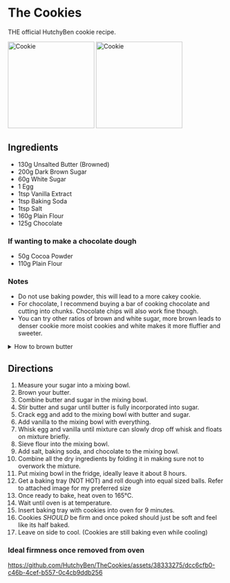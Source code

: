 # The Cookies

THE official HutchyBen cookie recipe.

<img src="https://github.com/HutchyBen/TheCookies/assets/38333275/802144f6-2ce3-4f2b-9321-23eb1641b255" alt="Cookie" height=200px>
<img src="https://github.com/HutchyBen/TheCookies/assets/38333275/d4c54a38-b19d-4a9f-861f-a75899113048" alt="Cookie" height=200px>

## Ingredients

- 130g Unsalted Butter (Browned)
- 200g Dark Brown Sugar
- 60g White Sugar
- 1 Egg
- 1tsp Vanilla Extract
- 1tsp Baking Soda
- 1tsp Salt
- 160g Plain Flour
- 125g Chocolate

### If wanting to make a chocolate dough

- 50g Cocoa Powder
- 110g Plain Flour

### Notes

- Do not use baking powder, this will lead to a more cakey cookie.
- For chocolate, I recommend buying a bar of cooking chocolate and cutting into chunks. Chocolate chips will also work fine though.
- You can try other ratios of brown and white sugar, more brown leads to denser cookie more moist cookies and white makes it more fluffier and sweeter.

<details>
<summary>How to brown butter</summary>

1. Cut your butter into smaller pieces.
2. Get a pan and use medium-high heat.
3. Insert butter into pan until it melts.
4. Wait for butter to start bubbling/foaming.
5. Start stirring at regular intervals every 5s.
6. Wait till butter has a noticibly nutty scent and starts to brown.
7. Remove from heat.

</details>

## Directions

1. Measure your sugar into a mixing bowl.
2. Brown your butter.
3. Combine butter and sugar in the mixing bowl.
4. Stir butter and sugar until butter is fully incorporated into sugar.
5. Crack egg and add to the mixing bowl with butter and sugar.
6. Add vanilla to the mixing bowl with everything.
7. Whisk egg and vanilla until mixture can slowly drop off whisk and floats on mixture briefly.
8. Sieve flour into the mixing bowl.
9. Add salt, baking soda, and chocolate to the mixing bowl.
10. Combine all the dry ingredients by folding it in making sure not to overwork the mixture.
11. Put mixing bowl in the fridge, ideally leave it about 8 hours.
12. Get a baking tray (NOT HOT) and roll dough into equal sized balls. Refer to attached image for my preferred size
13. Once ready to bake, heat oven to 165°C.
14. Wait until oven is at temperature.
15. Insert baking tray with cookies into oven for 9 minutes.
16. Cookies *SHOULD* be firm and once poked should just be soft and feel like its half baked.
17. Leave on side to cool. (Cookies are still baking even while cooling)

### Ideal firmness once removed from oven

https://github.com/HutchyBen/TheCookies/assets/38333275/dcc6cfb0-c46b-4cef-b557-0c4cb9ddb256
